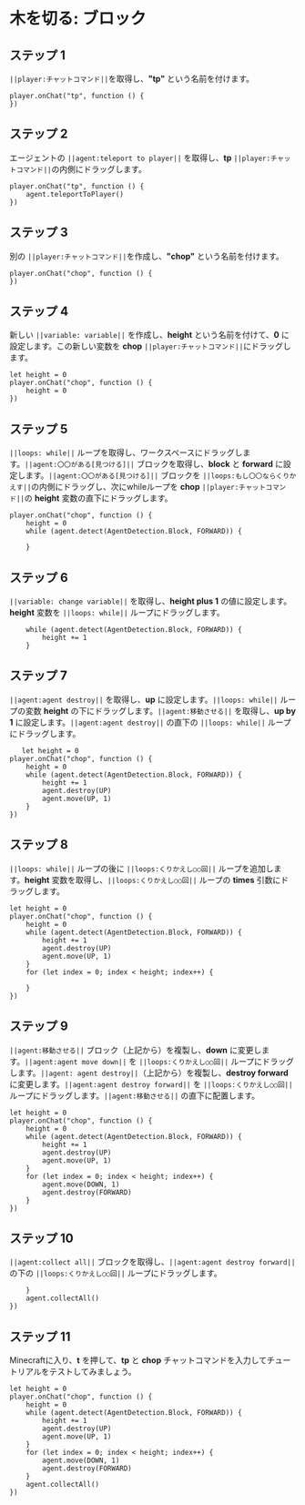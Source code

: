 # 木を切る: ブロック

## ステップ 1
``||player:チャットコマンド||``を取得し、**"tp"** という名前を付けます。

```blocks
player.onChat("tp", function () {
})
```

## ステップ 2
エージェントの ``||agent:teleport to player||`` を取得し、**tp** ``||player:チャットコマンド||``の内側にドラッグします。

```blocks
player.onChat("tp", function () {
    agent.teleportToPlayer()
})
```

## ステップ 3

別の ``||player:チャットコマンド||``を作成し、**"chop"** という名前を付けます。

```blocks
player.onChat("chop", function () {
})
```

## ステップ 4

新しい ``||variable: variable||`` を作成し、**height** という名前を付けて、**0** に設定します。この新しい変数を **chop** ``||player:チャットコマンド||``にドラッグします。

```blocks
let height = 0
player.onChat("chop", function () {
    height = 0
})
```

## ステップ 5

``||loops: while||`` ループを取得し、ワークスペースにドラッグします。``||agent:〇〇がある[見つける]||`` ブロックを取得し、**block** と **forward** に設定します。``||agent:〇〇がある[見つける]||`` ブロックを ``||loops:もし〇〇ならくりかえす||``の内側にドラッグし、次にwhileループを **chop** ``||player:チャットコマンド||``の **height** 変数の直下にドラッグします。

```blocks
player.onChat("chop", function () {
    height = 0
    while (agent.detect(AgentDetection.Block, FORWARD)) {
    	
    }
```

## ステップ 6

``||variable: change variable||`` を取得し、**height plus 1** の値に設定します。**height** 変数を ``||loops: while||`` ループにドラッグします。

```blocks
    while (agent.detect(AgentDetection.Block, FORWARD)) {
        height += 1
    }
```

## ステップ 7

``||agent:agent destroy||`` を取得し、**up** に設定します。``||loops: while||`` ループの変数 **height** の下にドラッグします。``||agent:移動させる||`` を取得し、**up by 1** に設定します。``||agent:agent destroy||`` の直下の ``||loops: while||`` ループにドラッグします。

```blocks
   let height = 0
player.onChat("chop", function () {
    height = 0
    while (agent.detect(AgentDetection.Block, FORWARD)) {
        height += 1
        agent.destroy(UP)
        agent.move(UP, 1)
    }
})
```


## ステップ 8

``||loops: while||`` ループの後に ``||loops:くりかえし○○回||`` ループを追加します。**height** 変数を取得し、``||loops:くりかえし○○回||`` ループの **times** 引数にドラッグします。

```blocks
let height = 0
player.onChat("chop", function () {
    height = 0
    while (agent.detect(AgentDetection.Block, FORWARD)) {
        height += 1
        agent.destroy(UP)
        agent.move(UP, 1)
    }
    for (let index = 0; index < height; index++) {
    	
    }
})
```

## ステップ 9

``||agent:移動させる||`` ブロック（上記から）を複製し、**down** に変更します。``||agent:agent move down||`` を ``||loops:くりかえし○○回||`` ループにドラッグします。``||agent: agent destroy||``（上記から）を複製し、**destroy forward** に変更します。``||agent:agent destroy forward||`` を ``||loops:くりかえし○○回||`` ループにドラッグします。``||agent:移動させる||`` の直下に配置します。

```blocks
let height = 0
player.onChat("chop", function () {
    height = 0
    while (agent.detect(AgentDetection.Block, FORWARD)) {
        height += 1
        agent.destroy(UP)
        agent.move(UP, 1)
    }
    for (let index = 0; index < height; index++) {
        agent.move(DOWN, 1)
        agent.destroy(FORWARD)
    }
})

```

## ステップ 10

``||agent:collect all||`` ブロックを取得し、``||agent:agent destroy forward||`` の下の ``||loops:くりかえし○○回||`` ループにドラッグします。

```blocks
    }
    agent.collectAll()
})
```

## ステップ 11

Minecraftに入り、**t** を押して、**tp** と **chop** チャットコマンドを入力してチュートリアルをテストしてみましょう。
```blocks
let height = 0
player.onChat("chop", function () {
    height = 0
    while (agent.detect(AgentDetection.Block, FORWARD)) {
        height += 1
        agent.destroy(UP)
        agent.move(UP, 1)
    }
    for (let index = 0; index < height; index++) {
        agent.move(DOWN, 1)
        agent.destroy(FORWARD)
    }
    agent.collectAll()
})
```